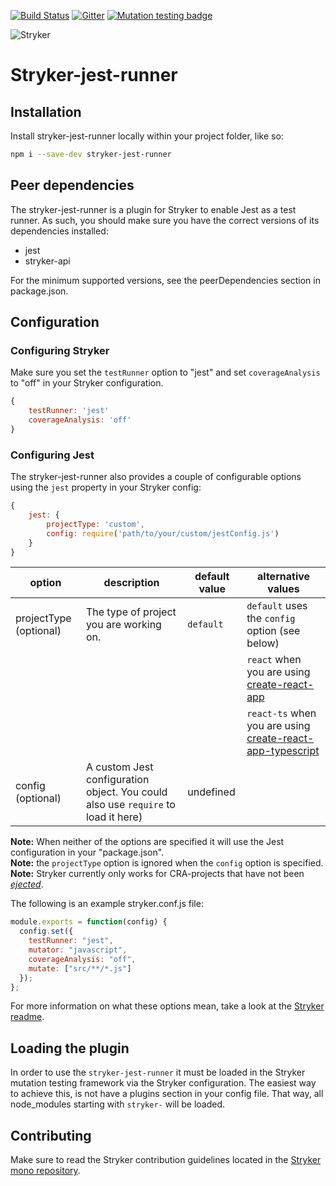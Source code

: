 [![Build Status](https://travis-ci.org/stryker-mutator/stryker.svg?branch=master)](https://travis-ci.org/stryker-mutator/stryker)
[![Gitter](https://badges.gitter.im/stryker-mutator/stryker.svg)](https://gitter.im/stryker-mutator/stryker?utm_source=badge&utm_medium=badge&utm_campaign=pr-badge)
[![Mutation testing badge](https://badge.stryker-mutator.io/github.com/stryker-mutator/stryker-jest-runner/master)](https://stryker-mutator.github.io)

![Stryker](https://github.com/stryker-mutator/stryker/raw/master/stryker-80x80.png)

# Stryker-jest-runner

## Installation
Install stryker-jest-runner locally within your project folder, like so:

```bash
npm i --save-dev stryker-jest-runner
```

## Peer dependencies
The stryker-jest-runner is a plugin for Stryker to enable Jest as a test runner. As such, you should make sure you have the correct versions of its dependencies installed:

- jest
- stryker-api

For the minimum supported versions, see the peerDependencies section in package.json.

## Configuration

### Configuring Stryker
Make sure you set the `testRunner` option to "jest" and set `coverageAnalysis` to "off" in your Stryker configuration.

```javascript
{
    testRunner: 'jest'
    coverageAnalysis: 'off'
}
```

### Configuring Jest
The stryker-jest-runner also provides a couple of configurable options using the `jest` property in your Stryker config:

```javascript
{
    jest: {
        projectType: 'custom',
        config: require('path/to/your/custom/jestConfig.js')
    }
}
```

| option | description | default value | alternative values |
|----|----|----|---|
| projectType (optional) | The type of project you are working on. | `default` | `default` uses the `config` option (see below)|
| | | | `react` when you are using [create-react-app](https://github.com/facebook/create-react-app) |
| | | | `react-ts` when you are using [create-react-app-typescript](https://github.com/wmonk/create-react-app-typescript) |
| config (optional) | A custom Jest configuration object. You could also use `require` to load it here) | undefined | |

**Note:** When neither of the options are specified it will use the Jest configuration in your "package.json". \
**Note:** the `projectType` option is ignored when the `config` option is specified.
**Note:** Stryker currently only works for CRA-projects that have not been [_ejected_](https://github.com/facebook/create-react-app/blob/master/packages/react-scripts/template/README.md#npm-run-eject).

The following is an example stryker.conf.js file:

```javascript
module.exports = function(config) {
  config.set({
    testRunner: "jest",
    mutator: "javascript",
    coverageAnalysis: "off",
    mutate: ["src/**/*.js"]
  });
};
```

For more information on what these options mean, take a look at the [Stryker readme](https://github.com/stryker-mutator/stryker/tree/master/packages/stryker#readme).

## Loading the plugin
In order to use the `stryker-jest-runner` it must be loaded in the Stryker mutation testing framework via the Stryker configuration. The easiest way to achieve this, is not have a plugins section in your config file. That way, all node_modules starting with `stryker-` will be loaded.

## Contributing
Make sure to read the Stryker contribution guidelines located in the [Stryker mono repository](https://github.com/stryker-mutator/stryker/blob/master/CONTRIBUTING.md).
